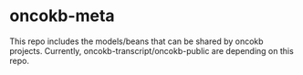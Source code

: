 # oncokb-meta
 
This repo includes the models/beans that can be shared by oncokb projects.
Currently, oncokb-transcript/oncokb-public are depending on this repo.
